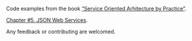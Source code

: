 Code examples from the book [“Service Oriented Arhitecture by Practice”](http://ukrmap.su/en-ruby).

[Chapter #5. JSON Web Services](http://ukrmap.su/en-ruby/chapter05-json-web-services.html).

Any feedback or contributing are welcomed.
